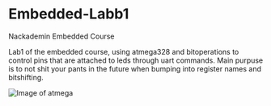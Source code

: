 # Embedded-Labb1
Nackademin Embedded Course

Lab1 of the embedded course, using atmega328 and bitoperations to control pins that are attached to leds through uart commands.
Main purpuse is to not shit your pants in the future when bumping into register names and bitshifting.


![Image of atmega](https://baremetalmicro.com/assets/tutorial_avr_digital_io/pin_names.png)
